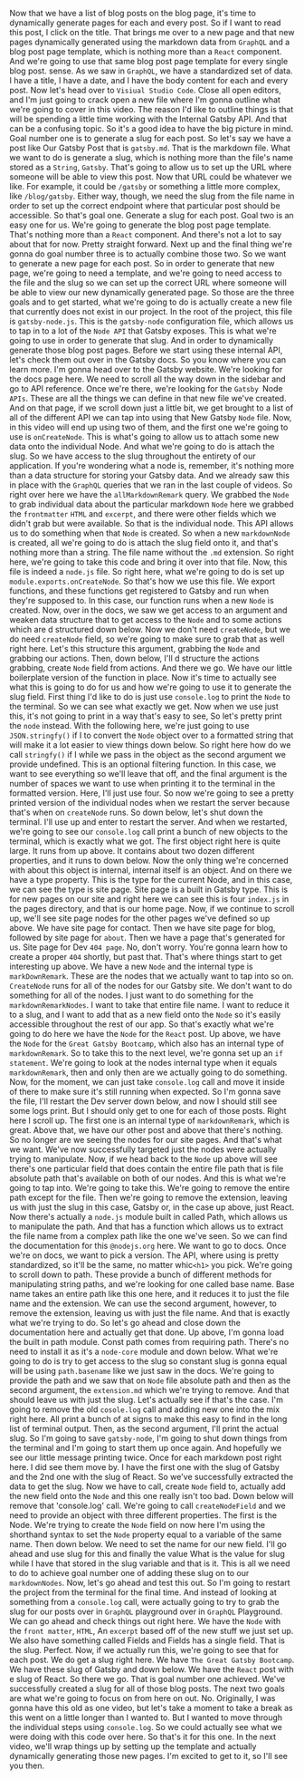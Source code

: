 Now that we have a list of blog posts on the blog page, it's time to dynamically generate pages for each and every post. So if I want to read this post, I click on the title. That brings me over to a new page and that new pages dynamically generated using the markdown data from `GraphQL` and a blog post page template, which is nothing more than a `React` component. And we're going to use that same blog post page template for every single blog post. sense. As we saw in `GraphQL`, we have a standardized set of data. I have a title, I have a date, and I have the body content for each and every post. Now let's head over to `Visiual Studio Code`. Close all open editors, and I'm just going to crack open a new file where I'm gonna outline what we're going to cover in this video. The reason I'd like to outline things is that will be spending a little time working with the Internal Gatsby API. And that can be a confusing topic. So it's a good idea to have the big picture in mind. Goal number one is to generate a slug for each post. So let's say we have a post like Our Gatsby Post that is `gatsby.md`. That is the markdown file. What we want to do is generate a slug, which is nothing more than the file's name stored as a `String`, `Gatsby`. That's going to allow us to set up the URL where someone will be able to view this post. Now that URL could be whatever we like. For example, it could be `/gatsby` or something a little more complex, like `/blog/gatsby`. Either way, though, we need the slug from the file name in order to set up the correct endpoint where that particular post should be accessible. So that's goal one. Generate a slug for each post. Goal two is an easy one for us. We're going to generate the blog post page template. That's nothing more than a `React` component. And there's not a lot to say about that for now. Pretty straight forward. Next up and the final thing we're gonna do goal number three is to actually combine those two. So we want to generate a new page for each post. So in order to generate that new page, we're going to need a template, and we're going to need access to the file and the slug so we can set up the correct URL where someone will be able to view our new dynamically generated page. So those are the three goals and to get started, what we're going to do is actually create a new file that currently does not exist in our project. In the root of the project, this file is `gatsby-node.js`. This is the `gatsby-node` configuration file, which allows us to tap in to a lot of the `Node API` that Gatsby exposes. This is what we're going to use in order to generate that slug. And in order to dynamically generate those blog post pages. Before we start using these internal API, let's check them out over in the Gatsby docs. So you know where you can learn more. I'm gonna head over to the Gatsby website. We're looking for the docs page here. We need to scroll all the way down in the sidebar and go to API reference. Once we're there, we're looking for the `Gatsby `Node` APIs`. These are all the things we can define in that new file we've created. And on that page, if we scroll down just a little bit, we get brought to a list of all of the different API we can tap into using that New Gatsby `Node` file. Now, in this video will end up using two of them, and the  first one we're going to use is `onCreateNode`. This is what's going to allow us to attach some new data onto the individual Node. And what we're going to do is attach the slug. So we have access to the slug throughout the entirety of our application. If you're wondering what a node is, remember, it's nothing more than a data structure for storing your Gatsby data. And we already saw this in place with the `GraphQL` queries that we ran in the last couple of videos. So right over here we have the `allMarkdownRemark` query. We grabbed the `Node` to grab individual data about the particular markdown `Node` here we grabbed the `frontmatter` `HTML` and `excerpt`, and there were other fields which we didn't grab but were available. So that is the individual node. This API allows us to do something when that `Node` is created. So when a new `markdownNode` is created, all we're going to do is attach the slug field onto it, and that's nothing more than a string. The file name without the `.md` extension. So right here, we're going to take this code and bring it over into that file. Now, this file is indeed a `node.js` file. So right here, what we're going to do is set up `module.exports.onCreateNode`. So that's how we use this file. We export functions, and these functions get registered to Gatsby and run when they're supposed to. In this case, our function runs when a new `Node` is created. Now, over in the docs, we saw we get access to an argument and weaken data structure that to get access to the `Node` and to some actions which are d structured down below. Now we don't need `createNode`, but we do need `createNode` field, so we're going to make sure to grab that as well right here. Let's this structure this argument, grabbing the `Node` and grabbing our actions. Then, down below, I'll d structure the actions grabbing, create `Node` field from actions. And there we go. We have our little boilerplate version of the function in place. Now it's time to actually see what this is going to do for us and how we're going to use it to generate the slug field. First thing I'd like to do is just use `console.log` to print the `Node` to the terminal. So we can see what exactly we get. Now when we use just this, it's not going to print in a way that's easy to see, So let's pretty print the `node` instead. With the following here, we're just going to use `JSON.stringfy()` if I to convert the `Node` object over to a formatted string that will make it a lot easier to view things down below. So right here how do we call `stringfy()` if I while we pass in the object as the second argument we provide undefined. This is an optional filtering function. In this case, we want to see everything so we'll leave that off, and the final argument is the number of spaces we want to use when printing it to the terminal in the formatted version. Here, I'll just use four. So now we're going to see a pretty printed version of the individual nodes when we restart the server because that's when on `createNode` runs. So down below, let's shut down the terminal. I'll use up and enter to restart the server. And when we restarted, we're going to see our `console.log` call print a bunch of new objects to the terminal, which is exactly what we got. The first object right here is quite large. It runs from up above. It contains about two dozen different properties, and it runs to down below. Now the only thing we're concerned with about this object is internal, internal itself is an object. And on there we have a type property. This is the type for the current Node, and in this case, we can see the type is site page. Site page is a built in Gatsby type. This is for new pages on our site and right here we can see this is four `index.js` in the pages directory, and that is our home page. Now, if we continue to scroll up, we'll see site page nodes for the other pages we've defined so up above. We have site page for contact. Then we have site page for blog, followed by site page for `about`. Then we have a page that's generated for us. Site page for Dev `404 page`. No, don't worry. You're gonna learn how to create a proper `404` shortly, but past that. That's where things start to get interesting up above. We have a new `Node` and the internal type is `markDownRemark`. These are the nodes that we actually want to tap into so on. `CreateNode` runs for all of the nodes for our Gatsby site. We don't want to do something for all of the nodes. I just want to do something for the `markdownRemarkNodes`. I want to take that entire file name. I want to reduce it to a slug, and I want to add that as a new field onto the `Node` so it's easily accessible throughout the rest of our app. So that's exactly what we're going to do here we have the `Node` for the `React` post. Up above, we have the `Node` for the `Great Gatsby Bootcamp`, which also has an internal type of `markdownRemark`. So to take this to the next level, we're gonna set up an `if statement`. We're going to look at the nodes internal type when it equals `markdownRemark`, then and only then are we actually going to do something. Now, for the moment, we can just take `console.log` call and move it inside of there to make sure it's still running when expected. So I'm gonna save the file, I'll restart the Dev server down below, and now I should still see some logs print. But I should only get to one for each of those posts. Right here I scroll up. The first one is an internal type of `markdownRemark`, which is great. Above that, we have our other post and above that there's nothing. So no longer are we seeing the nodes for our site pages. And that's what we want. We've now successfully targeted just the nodes were actually trying to manipulate. Now, if we head back to the `Node` up above will see there's one particular field that does contain the entire file path that is file absolute path that's available on both of our nodes. And this is what we're going to tap into. We're going to take this. We're going to remove the entire path except for the file. Then we're going to remove the extension, leaving us with just the slug in this case, Gatsby or, in the case up above, just React. Now there's actually a `node.js` module built in called Path, which allows us to manipulate the path. And that has a function which allows us to extract the file name from a complex path like the one we've seen. So we can find the documentation for this `@nodejs.org` here. We want to go to docs. Once we're on docs, we want to pick a version. The API, where using is pretty standardized, so it'll be the same, no matter whic`<h1>` you pick. We're going to scroll down to path. These provide a bunch of different methods for manipulating string paths, and we're looking for one called base name. Base name takes an entire path like this one here, and it reduces it to just the file name and the extension. We can use the second argument, however, to remove the extension, leaving us with just the file name. And that is exactly what we're trying to do. So let's go ahead and close down the documentation here and actually get that done. Up above, I'm gonna load the built in path module. Const path comes from requiring path. There's no need to install it as it's a `node-core` module and down below. What we're going to do is try to get access to the slug so constant slug is gonna equal will be using `path.basename` like we just saw in the docs. We're going to provide the path and we saw that on `Node` file absolute path and then as the second argument, the `extension.md` which we're trying to remove. And that should leave us with just the slug. Let's actually see if that's the case. I'm going to remove the old `cosole.log` call and adding new one into the mix right here. All print a bunch of at signs to make this easy to find in the long list of terminal output. Then, as the second argument, I'll print the actual slug. So I'm going to save `gatsby-node`, I'm going to shut down things from the terminal and I'm going to start them up once again. And hopefully we see our little message printing twice. Once for each markdown post right here. I did see them move by. I have the first one with the slug of Gatsby and the 2nd one with the slug of React. So we've successfully extracted the data to get the slug. Now we have to call, create `Node` field to, actually add the new field onto the `Node` and this one really isn't too bad. Down below will remove that 'console.log' call. We're going to call `createNodeField` and we need to provide an object with three different properties. The first is the Node. We're trying to create the `Node` field on now here I'm using the shorthand syntax to set the `Node` property equal to a variable of the same name. Then down below. We need to set the name for our new field. I'll go ahead and use slug for this and finally the value What is the value for slug while I have that stored in the slug variable and that is it. This is all we need to do to achieve goal number one of adding these slug on to our `markdownNodes`. Now, let's go ahead and test this out. So I'm going to restart the project from the terminal for the final time. And instead of looking at something from a `console.log` call, were actually going to try to grab the slug for our posts over in `GraphQL` playground over in `GraphQL` Playground. We can go ahead and check things out right here. We have the `Node` with the `front matter`, `HTML`, An `excerpt` based off of the new stuff we just set up. We also have something called Fields and Fields has a single field. That is the slug. Perfect. Now, if we actually run this, we're going to see that for each post. We do get a slug right here. We have `The Great Gatsby Bootcamp`. We have these slug of Gatsby and down below. We have the `React` post with e slug of React. So there we go. That is goal number one achieved. We've successfully created a slug for all of those blog posts. The next two goals are what we're going to focus on from here on out. No. Originally, I was gonna have this old as one video, but let's take a moment to take a break as this went on a little longer than I wanted to. But I wanted to move through the individual steps using `console.log`. So we could actually see what we were doing with this code over here. So that's it for this one. In the next video, we'll wrap things up by setting up the template and actually dynamically generating those new pages. I'm excited to get to it, so I'll see you then.